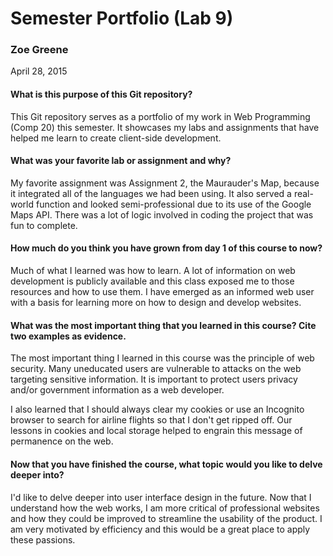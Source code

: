 # Semester Portfolio (Lab 9)
### Zoe Greene
April 28, 2015

#### What is this purpose of this Git repository? 
This Git repository serves as a portfolio of my work in Web Programming (Comp 20) this semester. It showcases my labs and assignments that have helped me learn to create client-side development.

#### What was your favorite lab or assignment and why?
My favorite assignment was Assignment 2, the Maurauder's Map, because it integrated all of the languages we had been using. It also served a real-world function and looked semi-professional due to its use of the Google Maps API. There was a lot of logic involved in coding the project that was fun to complete. 

#### How much do you think you have grown from day 1 of this course to now?
Much of what I learned was how to learn. A lot of information on web development is publicly available and this class exposed me to those resources and how to use them. I have emerged as an informed web user with a basis for learning more on how to design and develop websites.

#### What was the most important thing that you learned in this course? Cite two examples as evidence.
The most important thing I learned in this course was the principle of web security. Many uneducated users are vulnerable to attacks on the web targeting sensitive information. It is important to protect users privacy and/or government information as a web developer.

I also learned that I should always clear my cookies or use an Incognito browser to search for airline flights so that I don't get ripped off. Our lessons in cookies and local storage helped to engrain this message of permanence on the web.

#### Now that you have finished the course, what topic would you like to delve deeper into?
I'd like to delve deeper into user interface design in the future. Now that I understand how the web works, I am more critical of professional websites and how they could be improved to streamline the usability of the product. I am very motivated by efficiency and this would be a great place to apply these passions.